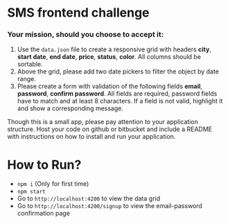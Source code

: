 # SMS frontend challenge

### Your mission, should you choose to accept it:

1. Use the `data.json` file to create a responsive grid with headers
**city**, **start date**, **end date**, **price**, **status**, **color**.
All columns should be sortable.  
2. Above the grid, please add two date pickers to filter the object by date
range.
3. Please create a form with validation of the following fields **email**,
**password**, **confirm password**. All fields are required, password fields
have to match and at least 8 characters. If a field is not valid, highlight it
and show a corresponding message.

Though this is a small app, please pay attention to your application structure.
Host your code on github or bitbucket and include a README with instructions on
how to install and run your application.

# How to Run?

- `npm i` (Only for first time)
- `npm start`
- Go to `http://localhost:4200` to view the data grid
- Go to `http://localhost:4200/signup` to view the email-password confirmation page
